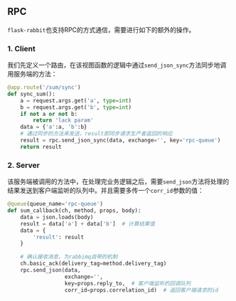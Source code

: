 ## RPC

`flask-rabbit`也支持RPC的方式通信，需要进行如下的额外的操作。

### 1. Client

我们先定义一个路由，在该视图函数的逻辑中通过`send_json_sync`方法同步地调用服务端的方法：

```python
@app.route('/sum/sync')
def sync_sum():
    a = request.args.get('a', type=int)
    b = request.args.get('b', type=int)
    if not a or not b:
        return 'lack param'
    data = {'a':a, 'b':b}
    # 通过同步的方法来发送，result即同步请求生产者返回的响应
    result = rpc.send_json_sync(data, exchange='', key='rpc-queue')
    return result
```

### 2. Server

该服务端被调用的方法中，在处理完业务逻辑之后，需要`send_json`方法将处理的结果发送到客户端监听的队列中。并且需要多传一个`corr_id`参数的值：

```python
@queue(queue_name='rpc-queue')
def sum_callback(ch, method, props, body):
    data = json.loads(body)
    result = data['a'] + data['b']  # 计算结果值
    data = {
        'result': result
    }
    
    # 确认接收消息，为rabbimq自带的机制
    ch.basic_ack(delivery_tag=method.delivery_tag)  
    rpc.send_json(data, 
                  exchange='', 
                  key=props.reply_to,  # 客户端监听的回调队列
                  corr_id=props.correlation_id)  # 返回客户端请求的id
```